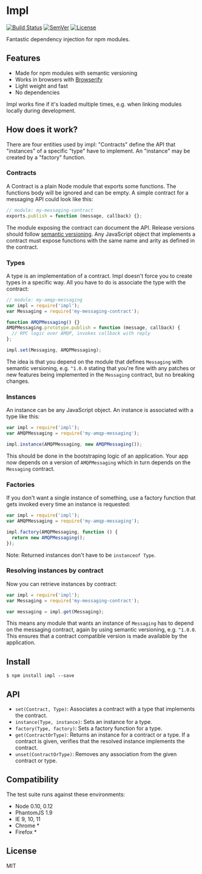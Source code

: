 # Impl

[![Build Status]](https://travis-ci.org/mantoni/impl.js)
[![SemVer]](http://semver.org)
[![License]](https://github.com/mantoni/impl.js/blob/master/LICENSE)

Fantastic dependency injection for npm modules.

## Features

- Made for npm modules with semantic versioning
- Works in browsers with [Browserify][]
- Light weight and fast
- No dependencies

Impl works fine if it's loaded multiple times, e.g. when linking modules
locally during development.

## How does it work?

There are four entities used by impl: "Contracts" define the API that
"instances" of a specific "type" have to implement. An "instance" may be
created by a "factory" function.

### Contracts

A Contract is a plain Node module that exports some functions. The functions
body will be ignored and can be empty. A simple contract for a messaging API
could look like this:

```js
// module: my-messaging-contract
exports.publish = function (message, callback) {};
```

The module exposing the contract can document the API. Release versions should
follow [semantic versioning](http://semver.org). Any JavaScript object that
implements a contract must expose functions with the same name and arity as
defined in the contract.

### Types

A type is an implementation of a contract. Impl doesn't force you to create
types in a specific way. All you have to do is associate the type with the
contract:

```js
// module: my-amqp-messaging
var impl = require('impl');
var Messaging = require('my-messaging-contract');

function AMQPMessaging() {}
AMQPMessaging.prototype.publish = function (message, callback) {
  // RPC logic over AMQP, invokes callback with reply
};

impl.set(Messaging, AMQPMessaging);
```

The idea is that you depend on the module that defines `Messaging` with
semantic versioning, e.g. `^1.0.0` stating that you're fine with any patches or
new features being implemented in the `Messaging` contract, but no breaking
changes.

### Instances

An instance can be any JavaScript object. An instance is associated with a type
like this:

```js
var impl = require('impl');
var AMQPMessaging = require('my-amqp-messaging');

impl.instance(AMQPMessaging, new AMQPMessaging());
```

This should be done in the bootstraping logic of an application. Your app now
depends on a version of `AMQPMessaging` which in turn depends on the
`Messaging` contract.

### Factories

If you don't want a single instance of something, use a factory function that
gets invoked every time an instance is requested:

```js
var impl = require('impl');
var AMQPMessaging = require('my-amqp-messaging');

impl.factory(AMQPMessaging, function () {
  return new AMQPMessaging();
});
```

Note: Returned instances don't have to be `instanceof Type`.

### Resolving instances by contract

Now you can retrieve instances by contract:

```js
var impl = require('impl');
var Messaging = require('my-messaging-contract');

var messaging = impl.get(Messaging);
```

This means any module that wants an instance of `Messaging` has to depend on
the messaging contract, again by using semantic versioning, e.g. `^1.0.0`. This
ensures that a contract compatible version is made available by the
application.

## Install

    $ npm install impl --save

## API

- `set(Contract, Type)`: Associates a contract with a type that implements the
  contract.
- `instance(Type, instance)`: Sets an instance for a type.
- `factory(Type, factory)`: Sets a factory function for a type.
- `get(ContractOrType)`: Returns an instance for a contract or a type. If a
  contract is given, verifies that the resolved instance implements the
  contract.
- `unset(ContractOrType)`: Removes any association from the given contract or
  type.

## Compatibility

The test suite runs against these environments:

- Node 0.10, 0.12
- PhantomJS 1.9
- IE 9, 10, 11
- Chrome *
- Firefox *

## License

MIT

[Build Status]: http://img.shields.io/travis/mantoni/impl.js.svg
[SemVer]: http://img.shields.io/:semver-%E2%9C%93-brightgreen.svg
[License]: http://img.shields.io/npm/l/impl.svg
[Browserify]: http://browserify.org
